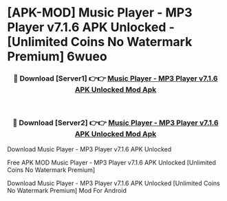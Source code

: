 # [APK-MOD] Music Player - MP3 Player v7.1.6 APK Unlocked - [Unlimited Coins No Watermark Premium] 6wueo



<div align="center">
<h3>🔴 Download [Server1] 👉👉 <a href="https://momento.my/?title=Music_Player_-_MP3_Player_v7.1.6_APK_Unlocked">Music Player - MP3 Player v7.1.6 APK Unlocked Mod Apk</a></h3><br>

<h3>🔴 Download [Server2] 👉👉 <a href="https://momento.my/?title=Music_Player_-_MP3_Player_v7.1.6_APK_Unlocked">Music Player - MP3 Player v7.1.6 APK Unlocked Mod Apk</a></h3>
</div>



Download Music Player - MP3 Player v7.1.6 APK Unlocked 

Free APK MOD Music Player - MP3 Player v7.1.6 APK Unlocked [Unlimited Coins No Watermark Premium]

Download Music Player - MP3 Player v7.1.6 APK Unlocked [Unlimited Coins No Watermark Premium] Mod For Android
